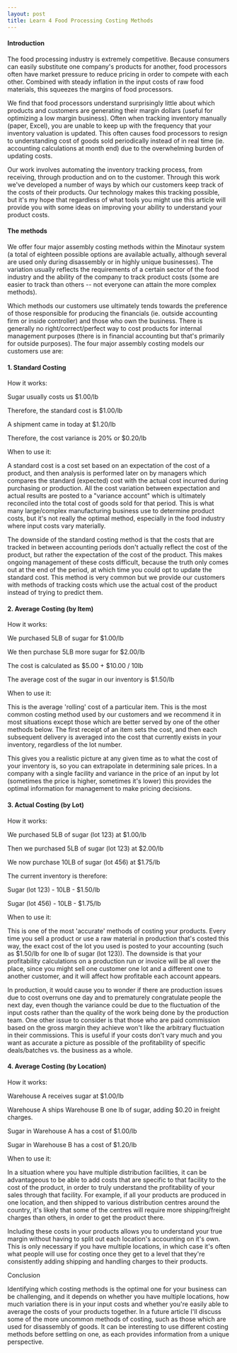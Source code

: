 ```yaml
---
layout: post
title: Learn 4 Food Processing Costing Methods
---
```


#### Introduction

The food processing industry is extremely competitive. Because consumers can easily substitute one company's products for another, food processors often have market pressure to reduce pricing in order to compete with each other. Combined with steady inflation in the input costs of raw food materials, this squeezes the margins of food processors.

We find that food processors understand surprisingly little about which products and customers are generating their margin dollars (useful for optimizing a low margin business). Often when tracking inventory manually (paper, Excel), you are unable to keep up with the frequency that your inventory valuation is updated. This often causes food processors to resign to understanding cost of goods sold periodically instead of in real time (ie. accounting calculations at month end) due to the overwhelming burden of updating costs.

Our work involves automating the inventory tracking process, from receiving, through production and on to the customer. Through this work we've developed a number of ways by which our customers keep track of the costs of their products. Our technology makes this tracking possible, but it's my hope that regardless of what tools you might use this article will provide you with some ideas on improving your ability to understand your product costs.

#### The methods

We offer four major assembly costing methods within the Minotaur system (a total of eighteen possible options are available actually, although several are used only during disassembly or in highly unique businesses). The variation usually reflects the requirements of a certain sector of the food industry and the ability of the company to track product costs (some are easier to track than others -- not everyone can attain the more complex methods).

Which methods our customers use ultimately tends towards the preference of those responsible for producing the financials (ie. outside accounting firm or inside controller) and those who own the business. There is generally no right/correct/perfect way to cost products for internal management purposes (there is in financial accounting but that's primarily for outside purposes). The four major assembly costing models our customers use are:

#### 1. Standard Costing

How it works:

Sugar usually costs us $1.00/lb

Therefore, the standard cost is $1.00/lb

A shipment came in today at $1.20/lb

Therefore, the cost variance is 20% or $0.20/lb

When to use it:

A standard cost is a cost set based on an expectation of the cost of a product, and then analysis is performed later on by managers which compares the standard (expected) cost with the actual cost incurred during purchasing or production. All the cost variation between expectation and actual results are posted to a "variance account" which is ultimately reconciled into the total cost of goods sold for that period. This is what many large/complex manufacturing business use to determine product costs, but it's not really the optimal method, especially in the food industry where input costs vary materially.

The downside of the standard costing method is that the costs that are tracked in between accounting periods don't actually reflect the cost of the product, but rather the expectation of the cost of the product. This makes ongoing management of these costs difficult, because the truth only comes out at the end of the period, at which time you could opt to update the standard cost. This method is very common but we provide our customers with methods of tracking costs which use the actual cost of the product instead of trying to predict them.

#### 2. Average Costing (by Item)

How it works:

We purchased 5LB of sugar for $1.00/lb

We then purchase 5LB more sugar for $2.00/lb

The cost is calculated as $5.00 + $10.00 / 10lb

The average cost of the sugar in our inventory is $1.50/lb

When to use it:

This is the average 'rolling' cost of a particular item. This is the most common costing method used by our customers and we recommend it in most situations except those which are better served by one of the other methods below. The first receipt of an item sets the cost, and then each subsequent delivery is averaged into the cost that currently exists in your inventory, regardless of the lot number.

This gives you a realistic picture at any given time as to what the cost of your inventory is, so you can extrapolate in determining sale prices. In a company with a single facility and variance in the price of an input by lot (sometimes the price is higher, sometimes it's lower) this provides the optimal information for management to make pricing decisions.

#### 3. Actual Costing (by Lot)

How it works:

We purchased 5LB of sugar (lot 123) at $1.00/lb

Then we purchased 5LB of sugar (lot 123) at $2.00/lb

We now purchase 10LB of sugar (lot 456) at $1.75/lb

The current inventory is therefore:

Sugar (lot 123) - 10LB - $1.50/lb

Sugar (lot 456) - 10LB - $1.75/lb

When to use it:

This is one of the most 'accurate' methods of costing your products. Every time you sell a product or use a raw material in production that's costed this way, the exact cost of the lot you used is posted to your accounting (such as $1.50/lb for one lb of sugar (lot 123)). The downside is that your profitability calculations on a production run or invoice will be all over the place, since you might sell one customer one lot and a different one to another customer, and it will affect how profitable each account appears.

In production, it would cause you to wonder if there are production issues due to cost overruns one day and to prematurely congratulate people the next day, even though the variance could be due to the fluctuation of the input costs rather than the quality of the work being done by the production team. One other issue to consider is that those who are paid commission based on the gross margin they achieve won't like the arbitrary fluctuation in their commissions. This is useful if your costs don't vary much and you want as accurate a picture as possible of the profitability of specific deals/batches vs. the business as a whole.

#### 4. Average Costing (by Location)

How it works:

Warehouse A receives sugar at $1.00/lb

Warehouse A ships Warehouse B one lb of sugar, adding $0.20 in freight charges.

Sugar in Warehouse A has a cost of $1.00/lb

Sugar in Warehouse B has a cost of $1.20/lb

When to use it:

In a situation where you have multiple distribution facilities, it can be advantageous to be able to add costs that are specific to that facility to the cost of the product, in order to truly understand the profitability of your sales through that facility. For example, if all your products are produced in one location, and then shipped to various distribution centres around the country, it's likely that some of the centres will require more shipping/freight charges than others, in order to get the product there.

Including these costs in your products allows you to understand your true margin without having to split out each location's accounting on it's own. This is only necessary if you have multiple locations, in which case it's often what people will use for costing once they get to a level that they're consistently adding shipping and handling charges to their products.

Conclusion

Identifying which costing methods is the optimal one for your business can be challenging, and it depends on whether you have multiple locations, how much variation there is in your input costs and whether you're easily able to average the costs of your products together. In a future article I'll discuss some of the more uncommon methods of costing, such as those which are used for disassembly of goods. It can be interesting to use different costing methods before settling on one, as each provides information from a unique perspective.
